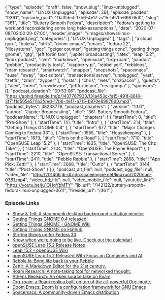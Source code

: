 {
  "type": "episode",
  "draft": false,
  "show_slug": "linux-unplugged",
  "show_name": "LINUX Unplugged",
  "episode": 361,
  "episode_padded": "0361",
  "episode_guid": "11a3fded-17b6-4e17-a715-b970e69876d0",
  "slug": "361",
  "title": "Buttery Smooth Fedora",
  "description": "Fedora's getting to work and reconsidering some long held-assumptions.",
  "date": "2020-07-08T02:00:00-07:00",
  "header_image": "/images/shows/linux-unplugged.png",
  "categories": [
    "LINUX Unplugged"
  ],
  "tags": [
    "a cloud guru",
    "balena",
    "btrfs",
    "doom-emacs",
    "emacs",
    "fedora 22",
    "filesystems",
    "gcc",
    "geiger counter",
    "getting things done",
    "getting things gnome",
    "gtg",
    "jeff fortin tam",
    "jupiter broadcasting",
    "latex",
    "leap 15.2",
    "linux podcast",
    "llvm",
    "markdown",
    "opensuse",
    "org-roam",
    "pandoc",
    "pebble",
    "productivity tools",
    "raspberry pi",
    "rebbel yell",
    "rebbleos",
    "roam research",
    "smartwatch",
    "snapper",
    "snapshots",
    "spacemacs",
    "suse",
    "sway",
    "text editors",
    "transactional server",
    "unplugged",
    "yast",
    "zettlr",
    "zram",
    "zypper"
  ],
  "hosts": [
    "chris",
    "wes",
    "chzbacon"
  ],
  "guests": [
    "alex",
    "brent",
    "drewdevore",
    "jefffortintam",
    "nealgompa"
  ],
  "sponsors": [],
  "podcast_duration": "00:53:06",
  "podcast_file": "https://aphid.fireside.fm/d/1437767933/f31a453c-fa15-491f-8618-3f71f1d565e5/11a3fded-17b6-4e17-a715-b970e69876d0.mp3",
  "podcast_bytes": 38233779,
  "podcast_chapters": {
    "version": "1.1.0",
    "author": "Jupiter Broadcasting",
    "title": "361: Buttery Smooth Fedora",
    "podcastName": "LINUX Unplugged",
    "chapters": [
      {
        "startTime": 0,
        "title": "Pre-Show"
      },
      {
        "startTime": 141,
        "title": "Intro"
      },
      {
        "startTime": 214,
        "title": "Getting Things GNOME 0.4"
      },
      {
        "startTime": 677,
        "title": "Major Changes Coming to Fedora 33"
      },
      {
        "startTime": 1555,
        "title": "Housekeeping"
      },
      {
        "startTime": 1673,
        "title": "Chris on the Road"
      },
      {
        "startTime": 1710,
        "title": "OpenSUSE Leap 15.2"
      },
      {
        "startTime": 1835,
        "title": "OpenSUSE: The Chz Take"
      },
      {
        "startTime": 2104,
        "title": "OpenSUSE: The Payne Report"
      },
      {
        "startTime": 2210,
        "title": "OpenSUSE: Transactional Server"
      },
      {
        "startTime": 2411,
        "title": "Pebble Rebble"
      },
      {
        "startTime": 2868,
        "title": "App Pick: Zettlr"
      },
      {
        "startTime": 3068,
        "title": "Outro"
      },
      {
        "startTime": 3144,
        "title": "Post-Show"
      }
    ]
  },
  "podcast_alt_file": null,
  "podcast_ogg_file": null,
  "video_file": "http://201406.jb-dl.cdn.scaleengine.net/linuxun/2020/lup-0361.mp4",
  "video_hd_file": null,
  "video_mobile_file": null,
  "youtube_link": "https://youtu.be/ju1QHqYbMTY",
  "jb_url": "/142122/buttery-smooth-fedora-linux-unplugged-361/",
  "fireside_url": "/361"
}


### Episode Links

  * [Show & Tell: A steampunk desktop background radiation monitor](https://www.balena.io/blog/show-tell-a-steampunk-desktop-background-radiation-monitor/ "Show & Tell: A steampunk desktop background radiation monitor")
  * [Getting Things GNOME 0.4 released!](https://fortintam.com/blog/gtg-0-4-released/ "Getting Things GNOME 0.4 released!")
  * [Getting Things GNOME - GNOME Wiki](https://wiki.gnome.org/Apps/GTG "Getting Things GNOME - GNOME Wiki")
  * [Getting Things GNOME on Flathub](https://flathub.org/apps/details/org.gnome.GTG "Getting Things GNOME on Flathub")
  * [Stirring things up for Fedora 33](https://lwn.net/Articles/824620/ "Stirring things up for Fedora 33")
  * [Know when we’re going to be live. Check out the calendar!](https://www.jupiterbroadcasting.com/release-calendar/ "Know when we’re going to be live. Check out the calendar!")
  * [openSUSE Leap 15.2 Release Notes](https://doc.opensuse.org/release-notes/x86_64/openSUSE/Leap/15.2/ "openSUSE Leap 15.2 Release Notes")
  * [Leap 15.2 - openSUSE Wiki](https://en.opensuse.org/Portal:15.2 "Leap 15.2 - openSUSE Wiki")
  * [openSUSE Leap 15.2 Released With Focus on Containers and AI](https://itsfoss.com/opensuse-leap-15-2-release/ "openSUSE Leap 15.2 Released With Focus on Containers and AI")
  * [Rebble.io: Bring life back to your Pebble](https://rebble.io/ "Rebble.io: Bring life back to your Pebble")
  * [Zettlr: A Markdown Editor for the 21st century.](https://github.com/Zettlr/Zettlr "Zettlr: A Markdown Editor for the 21st century.")
  * [Roam Research: A note-taking tool for networked thought.](https://roamresearch.com/ "Roam Research: A note-taking tool for networked thought.")
  * [Athens Research: An open source take on Roam](https://github.com/athensresearch/athens "Athens Research: An open source take on Roam")
  * [Org-roam: a Roam replica built on top of the all-powerful Org-mode.](https://github.com/org-roam/org-roam "Org-roam: a Roam replica built on top of the all-powerful Org-mode.")
  * [Doom Emacs: Doom is a configuration framework for GNU Emacs](https://github.com/hlissner/doom-emacs "Doom Emacs: Doom is a configuration framework for GNU Emacs")
  * [Spacemacs: A community-driven Emacs distribution](https://www.spacemacs.org/ "Spacemacs: A community-driven Emacs distribution")


